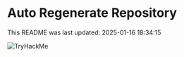 # Auto Regenerate Repository

This README was last updated: 2025-01-16 18:34:15

 ![TryHackMe](https://tryhackme.com/badge/533634)